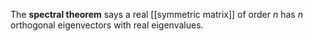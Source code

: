 The **spectral theorem** says a real [[symmetric matrix]] of order $n$ has $n$ orthogonal eigenvectors with real eigenvalues.